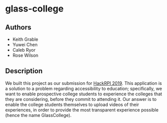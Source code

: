 # glass-college

## Authors
* Keith Grable
* Yuwei Chen
* Caleb Ryor
* Rose Wilson

## Description
We built this project as our submission for [HackRPI 2019](https://hackrpi-2019.devpost.com/). This application is a solution to a problem regarding accessibility to education; specifically, we want to enable prospective college students to experience the colleges that they are considering, before they commit to attending it.  Our answer is to enable the college students themselves to upload videos of their experiences, in order to provide the most transparent experience possible (hence the name GlassCollege).
